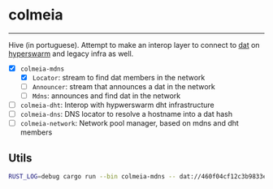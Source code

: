 # colmeia

----
Hive (in portuguese). Attempt to make an interop layer to connect to [dat](https://github.com/datrs/) on [hyperswarm](https://github.com/hyperswarm) and legacy infra as well.

- [x] `colmeia-mdns`
  - [x] `Locator`: stream to find dat members in the network
  - [ ] `Announcer`: stream that announces a dat in the network
  - [ ] `Mdns`: announces and find dat in the network
- [ ] `colmeia-dht`: Interop with hypwerswarm dht infrastructure
- [ ] `colmeia-dns`: DNS locator to resolve a hostname into a dat hash
- [ ] `colmeia-network`: Network pool manager, based on mdns and dht members

## Utils

```sh
RUST_LOG=debug cargo run --bin colmeia-mdns -- dat://460f04cf12c3b9833e5a0d3dd8eea05eab59dd8c1438a7454afe9630b9b4f8bd
```